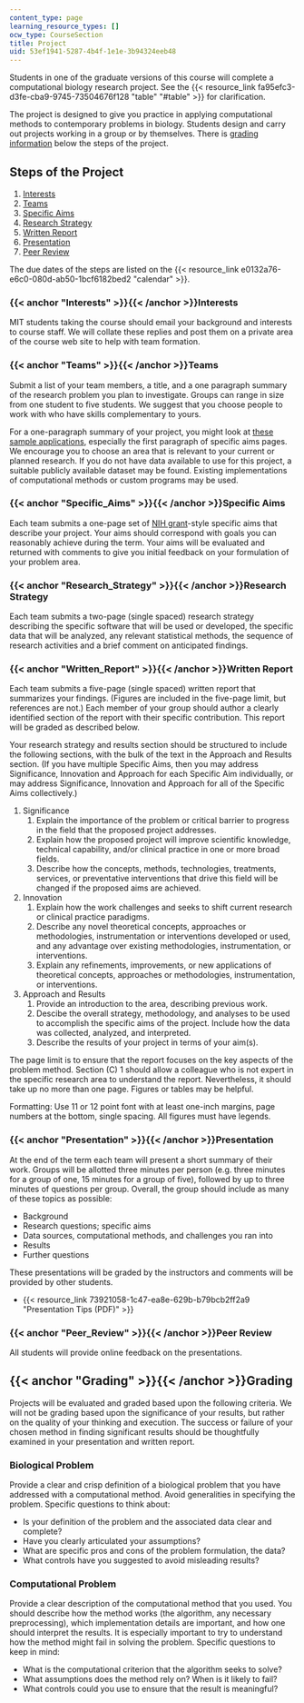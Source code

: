 ```yaml
---
content_type: page
learning_resource_types: []
ocw_type: CourseSection
title: Project
uid: 53ef1941-5287-4b4f-1e1e-3b94324eeb48
---
```


Students in one of the graduate versions of this course will complete a computational biology research project. See the {{< resource_link fa95efc3-d3fe-cba9-9745-73504676f128 "table" "#table" >}} for clarification.

The project is designed to give you practice in applying computational methods to contemporary problems in biology. Students design and carry out projects working in a group or by themselves. There is [grading information](#Grading) below the steps of the project.

Steps of the Project
--------------------

1.  [Interests](#Interests)
2.  [Teams](#Teams)
3.  [Specific Aims](#Specific_Aims)
4.  [Research Strategy](#Research_Strategy)
5.  [Written Report](#Written_Report)
6.  [Presentation](#Presentation)
7.  [Peer Review](#Peer_Review)

The due dates of the steps are listed on the {{< resource_link e0132a76-e6c0-080d-ab50-1bcf6182bed2 "calendar" >}}.

### {{< anchor "Interests" >}}{{< /anchor >}}Interests

MIT students taking the course should email your background and interests to course staff. We will collate these replies and post them on a private area of the course web site to help with team formation.

### {{< anchor "Teams" >}}{{< /anchor >}}Teams

Submit a list of your team members, a title, and a one paragraph summary of the research problem you plan to investigate. Groups can range in size from one student to five students. We suggest that you choose people to work with who have skills complementary to yours.

For a one-paragraph summary of your project, you might look at [these sample applications](http://www.niaid.nih.gov/researchfunding/grant/pages/appsamples.aspx), especially the first paragraph of specific aims pages. We encourage you to choose an area that is relevant to your current or planned research. If you do not have data available to use for this project, a suitable publicly available dataset may be found. Existing implementations of computational methods or custom programs may be used.

### {{< anchor "Specific_Aims" >}}{{< /anchor >}}Specific Aims

Each team submits a one-page set of [NIH grant](http://grants.nih.gov/grants/oer.htm)\-style specific aims that describe your project. Your aims should correspond with goals you can reasonably achieve during the term. Your aims will be evaluated and returned with comments to give you initial feedback on your formulation of your problem area.

### {{< anchor "Research_Strategy" >}}{{< /anchor >}}Research Strategy

Each team submits a two-page (single spaced) research strategy describing the specific software that will be used or developed, the specific data that will be analyzed, any relevant statistical methods, the sequence of research activities and a brief comment on anticipated findings.

### {{< anchor "Written_Report" >}}{{< /anchor >}}Written Report

Each team submits a five-page (single spaced) written report that summarizes your findings. (Figures are included in the five-page limit, but references are not.) Each member of your group should author a clearly identified section of the report with their specific contribution. This report will be graded as described below.

Your research strategy and results section should be structured to include the following sections, with the bulk of the text in the Approach and Results section. (If you have multiple Specific Aims, then you may address Significance, Innovation and Approach for each Specific Aim individually, or may address Significance, Innovation and Approach for all of the Specific Aims collectively.)

1.  Significance
    1.  Explain the importance of the problem or critical barrier to progress in the field that the proposed project addresses.
    2.  Explain how the proposed project will improve scientific knowledge, technical capability, and/or clinical practice in one or more broad fields.
    3.  Describe how the concepts, methods, technologies, treatments, services, or preventative interventions that drive this field will be changed if the proposed aims are achieved.
2.  Innovation
    1.  Explain how the work challenges and seeks to shift current research or clinical practice paradigms.
    2.  Describe any novel theoretical concepts, approaches or methodologies, instrumentation or interventions developed or used, and any advantage over existing methodologies, instrumentation, or interventions.
    3.  Explain any refinements, improvements, or new applications of theoretical concepts, approaches or methodologies, instrumentation, or interventions.
3.  Approach and Results
    1.  Provide an introduction to the area, describing previous work.
    2.  Descibe the overall strategy, methodology, and analyses to be used to accomplish the specific aims of the project. Include how the data was collected, analyzed, and interpreted.
    3.  Describe the results of your project in terms of your aim(s).

The page limit is to ensure that the report focuses on the key aspects of the problem method. Section (C) 1 should allow a colleague who is not expert in the specific research area to understand the report. Nevertheless, it should take up no more than one page. Figures or tables may be helpful.

Formatting: Use 11 or 12 point font with at least one-inch margins, page numbers at the bottom, single spacing. All figures must have legends.

### {{< anchor "Presentation" >}}{{< /anchor >}}Presentation

At the end of the term each team will present a short summary of their work. Groups will be allotted three minutes per person (e.g. three minutes for a group of one, 15 minutes for a group of five), followed by up to three minutes of questions per group. Overall, the group should include as many of these topics as possible:

*   Background
*   Research questions; specific aims
*   Data sources, computational methods, and challenges you ran into
*   Results
*   Further questions

These presentations will be graded by the instructors and comments will be provided by other students.

*   {{< resource_link 73921058-1c47-ea8e-629b-b79bcb2ff2a9 "Presentation Tips (PDF)" >}}

### {{< anchor "Peer_Review" >}}{{< /anchor >}}Peer Review

All students will provide online feedback on the presentations.

{{< anchor "Grading" >}}{{< /anchor >}}Grading
----------------------------------------------

Projects will be evaluated and graded based upon the following criteria. We will not be grading based upon the significance of your results, but rather on the quality of your thinking and execution. The success or failure of your chosen method in finding significant results should be thoughtfully examined in your presentation and written report.

### Biological Problem

Provide a clear and crisp definition of a biological problem that you have addressed with a computational method. Avoid generalities in specifying the problem. Specific questions to think about:

*   Is your definition of the problem and the associated data clear and complete?
*   Have you clearly articulated your assumptions?
*   What are specific pros and cons of the problem formulation, the data?
*   What controls have you suggested to avoid misleading results?

### Computational Problem

Provide a clear description of the computational method that you used. You should describe how the method works (the algorithm, any necessary preprocessing), which implementation details are important, and how one should interpret the results. It is especially important to try to understand how the method might fail in solving the problem. Specific questions to keep in mind:

*   What is the computational criterion that the algorithm seeks to solve?
*   What assumptions does the method rely on? When is it likely to fail?
*   What controls could you use to ensure that the result is meaningful?